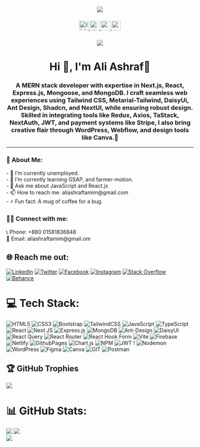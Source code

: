 


###
<div align="center">
  <img src="https://res.cloudinary.com/dhp4mffqp/image/upload/v1729367447/Blue_Futuristic_Programmer_Business_Card_srcqhn.png"  />
</div>


###


<div align="center">
  <a href="https://www.linkedin.com/in/ali-ashraf-977b09204/" target="_blank">
    <img src="https://img.shields.io/static/v1?message=LinkedIn&logo=linkedin&label=&color=0077B5&logoColor=white&labelColor=&style=for-the-badge" height="25" alt="linkedin logo"  />
  </a>
  <a href="https://drive.google.com/file/d/1hr6gElr5t2RP1jxgRTGJ92YLIOlAysdS/view?usp=sharing" target="_blank">
    <img src="https://img.shields.io/static/v1?message=Resume&logo=resume&label=&color=FE7A16&logoColor=FE7A16&labelColor=&style=for-the-badge" height="25" alt="stackoverflow logo"  />
  </a>
  <a href="https://ali-ashraf.vercel.app/" target="_blank">
    <img src="https://img.shields.io/badge/Portfolio-%23000000.svg?style=for-the-badge&logo=firefox&logoColor=#FF7139" height="25" alt="medium logo"  />
  </a>


  <a href="mailto:aliashraftamim@gmail.com" >
    <img src="https://img.shields.io/static/v1?message=Gmail&logo=gmail&label=&color=D14836&logoColor=white&labelColor=&style=for-the-badge" height="25" alt="gmail logo"  />
  </a>

###

  
</div>

###

<div align="center">
  <img src="https://visitor-badge.laobi.icu/badge?page_id=webashraf.webashraf&left_color=cadetblue&right_color=peru&left_text=Viewers"  />
</div>

<h1 align="center">Hi 👋, I'm Ali Ashraf🍃</h1>
<h3 align="center">A MERN stack developer with expertise in Next.js, React, Express.js, Mongoose, and MongoDB. I craft seamless web experiences using Tailwind CSS, Metarial-Tailwind, DaisyUi, Ant Design, Shadcn, and NextUI, while ensuring robust design. Skilled in integrating tools like Redux, Axios, TaStack, NextAuth, JWT, and payment systems like Stripe, I also bring creative flair through WordPress, Webflow, and design tools like Canva.🍂</h3>
<hr />
<h3 align="left">💫 About Me:</h3>
- 🔭 I’m currently unemployed. <br> - 🌱 I’m currently learning GSAP, and farmer-motion.<br> - 💬 Ask me about JavaScript and React.js<br> - 📫 How to reach me: aliashraftamim@gmail.com<br> - ⚡ Fun fact: A mug of coffee for a bug.

<h3 align="left">👨‍💼 Connect with me:</h3>
📞 Phone: +880 01581836848
<br> 📧 Email: aliashraftamim@gmail.om

## 🌐 Reach me out:
[![LinkedIn](https://img.shields.io/badge/LinkedIn-%230077B5.svg?logo=linkedin&logoColor=white)](https://linkedin.com/in/ali-ashraf-977b09204/) [![Twitter](https://img.shields.io/badge/Twitter-%231DA1F2.svg?logo=Twitter&logoColor=white)](https://twitter.com/web_ashraf) [![Facebook](https://img.shields.io/badge/Facebook-%231877F2.svg?logo=Facebook&logoColor=white)](https://facebook.com/aliashraf1233/) [![Instagram](https://img.shields.io/badge/Instagram-%23E4405F.svg?logo=Instagram&logoColor=white)](https://instagram.com/web_ashraf) [![Stack Overflow](https://img.shields.io/badge/-Stackoverflow-FE7A16?logo=stack-overflow&logoColor=white)](https://stackoverflow.com/users/17280278/webashraf) [![Behance](https://img.shields.io/badge/Behance-1769ff?logo=behance&logoColor=white)](https://behance.net/aliashraf35)  

# 💻 Tech Stack:
![HTML5](https://img.shields.io/badge/html5-%23E34F26.svg?style=for-the-badge&logo=html5&logoColor=white) ![CSS3](https://img.shields.io/badge/css3-%231572B6.svg?style=for-the-badge&logo=css3&logoColor=white) ![Bootstrap](https://img.shields.io/badge/bootstrap-%238511FA.svg?style=for-the-badge&logo=bootstrap&logoColor=white) ![TailwindCSS](https://img.shields.io/badge/tailwindcss-%2338B2AC.svg?style=for-the-badge&logo=tailwind-css&logoColor=white) ![JavaScript](https://img.shields.io/badge/javascript-%23323330.svg?style=for-the-badge&logo=javascript&logoColor=%23F7DF1E) ![TypeScript](https://img.shields.io/badge/typescript-%23007ACC.svg?style=for-the-badge&logo=typescript&logoColor=white) ![React](https://img.shields.io/badge/react-%2320232a.svg?style=for-the-badge&logo=react&logoColor=%2361DAFB) ![Next JS](https://img.shields.io/badge/Next-black?style=for-the-badge&logo=next.js&logoColor=white) ![Express.js](https://img.shields.io/badge/express.js-%23404d59.svg?style=for-the-badge&logo=express&logoColor=%2361DAFB) ![MongoDB](https://img.shields.io/badge/MongoDB-%234ea94b.svg?style=for-the-badge&logo=mongodb&logoColor=white)
 ![Ant-Design](https://img.shields.io/badge/-AntDesign-%230170FE?style=for-the-badge&logo=ant-design&logoColor=white) ![DaisyUI](https://img.shields.io/badge/daisyui-5A0EF8?style=for-the-badge&logo=daisyui&logoColor=white) ![React Query](https://img.shields.io/badge/-React%20Query-FF4154?style=for-the-badge&logo=react%20query&logoColor=white) ![React Router](https://img.shields.io/badge/React_Router-CA4245?style=for-the-badge&logo=react-router&logoColor=white) ![React Hook Form](https://img.shields.io/badge/React%20Hook%20Form-%23EC5990.svg?style=for-the-badge&logo=reacthookform&logoColor=white) ![Vite](https://img.shields.io/badge/vite-%23646CFF.svg?style=for-the-badge&logo=vite&logoColor=white) ![Firebase](https://img.shields.io/badge/firebase-%23039BE5.svg?style=for-the-badge&logo=firebase) ![Netlify](https://img.shields.io/badge/netlify-%23000000.svg?style=for-the-badge&logo=netlify&logoColor=#00C7B7) ![GithubPages](https://img.shields.io/badge/github%20pages-121013?style=for-the-badge&logo=github&logoColor=white) ![Chart.js](https://img.shields.io/badge/chart.js-F5788D.svg?style=for-the-badge&logo=chart.js&logoColor=white)  ![NPM](https://img.shields.io/badge/NPM-%23CB3837.svg?style=for-the-badge&logo=npm&logoColor=white) ![JWT](https://img.shields.io/badge/JWT-black?style=for-the-badge&logo=JSON%20web%20tokens) ! ![Nodemon](https://img.shields.io/badge/NODEMON-%23323330.svg?style=for-the-badge&logo=nodemon&logoColor=%BBDEAD)  ![WordPress](https://img.shields.io/badge/WordPress-%23117AC9.svg?style=for-the-badge&logo=WordPress&logoColor=white)   ![Figma](https://img.shields.io/badge/figma-%23F24E1E.svg?style=for-the-badge&logo=figma&logoColor=white) ![Canva](https://img.shields.io/badge/Canva-%2300C4CC.svg?style=for-the-badge&logo=Canva&logoColor=white) ![GIT](https://img.shields.io/badge/Git-fc6d26?style=for-the-badge&logo=git&logoColor=white) ![Postman](https://img.shields.io/badge/Postman-FF6C37?style=for-the-badge&logo=postman&logoColor=white)
## 🏆 GitHub Trophies
![](https://github-profile-trophy.vercel.app/?username=webashraf&theme=onestar&no-frame=false&no-bg=false&margin-w=4)

# 📊 GitHub Stats:
![](https://github-readme-stats.vercel.app/api?username=webashraf&theme=merko&hide_border=false&include_all_commits=false&count_private=false)
![](https://github-readme-stats.vercel.app/api/top-langs/?username=webashraf&theme=merko&hide_border=false&include_all_commits=false&count_private=false&layout=compact)<br />
![](https://github-readme-streak-stats.herokuapp.com/?user=webashraf&theme=merko&hide_border=false)


